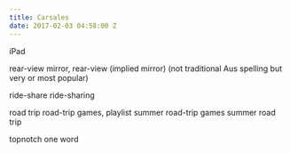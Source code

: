 ```yaml
---
title: Carsales
date: 2017-02-03 04:58:00 Z
---
```


iPad

rear-view mirror, rear-view (implied mirror) (not traditional Aus spelling but very or most popular)

ride-share
ride-sharing

road trip
road-trip games, playlist
summer road-trip games
summer road trip

topnotch
one word